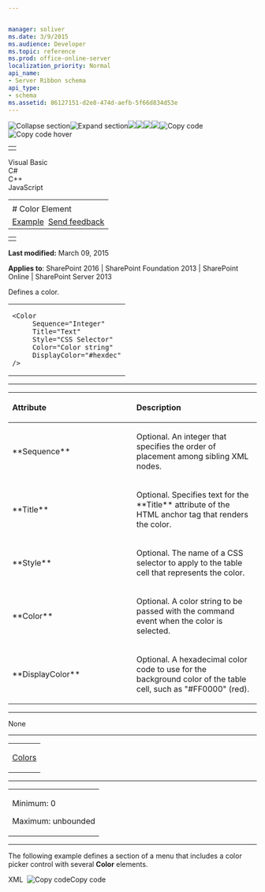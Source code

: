 ```yaml
---


manager: soliver
ms.date: 3/9/2015
ms.audience: Developer
ms.topic: reference
ms.prod: office-online-server
localization_priority: Normal
api_name:
- Server Ribbon schema
api_type:
- schema
ms.assetid: 86127151-d2e8-474d-aefb-5f66d834d53e
---
```


![Collapse
section](../icons/collapse_all.gif "Collapse section")![Expand
section](../icons/expand_all.gif "Expand section")![](../icons/collapse_all.gif)![](../icons/expand_all.gif)![](../icons/dropdown.gif)![](../icons/dropdownHover.gif)![Copy
code](../icons/copycode.gif "Copy code")![Copy code
hover](../icons/copycodeHighlight.gif "Copy code hover")
<table>
<tbody>
<tr class="odd">
<td align="left"></td>
</tr>
</tbody>
</table>

Visual Basic  
C\#  
C++  
JavaScript  

<table>
<tbody>
<tr class="odd">
<td align="left"><span id="runningHeaderText"></span></td>
</tr>
<tr class="even">
<td align="left"># Color Element</td>
</tr>
<tr class="odd">
<td align="left"><a href="#exampleToggle">Example</a>  <span id="headfeedbackarea" class="feedbackhead"><a href="javascript:SubmitFeedback(&#39;docthis@Microsoft.com&#39;,&#39;&#39;,&#39;&#39;,&#39;&#39;,&#39;1.0.18082.1225&#39;,&#39;%0\dThank%20you%20for%20your%20feedback.%20The%20developer%20writing%20teams%20use%20your%20feedback%20to%20improve%20documentation.%20While%20we%20are%20reviewing%20your%20feedback,%20we%20may%20send%20you%20e-mail%20to%20ask%20for%20clarification%20or%20feedback%20on%20a%20solution.%20We%20do%20not%20use%20your%20e-mail%20address%20for%20any%20other%20purpose%20and%20we%20delete%20it%20after%20we%20finish%20our%20review.%0\AFor%20further%20information%20about%20the%20privacy%20policies%20of%20Microsoft,%20please%20see%20http://privacy.microsoft.com/en-us/default.aspx.%0\A%0\d&#39;,&#39;Customer%20feedback&#39;);">Send feedback</a></span></td>
</tr>
</tbody>
</table>

<table>
<colgroup>
<col width="100%" />
</colgroup>
<tbody>
<tr class="odd">
<td align="left"></td>
</tr>
</tbody>
</table>

**Last modified:** March 09, 2015

**Applies to**: SharePoint 2016 | SharePoint Foundation 2013 |
SharePoint Online | SharePoint Server 2013

Defines a color.

<span codelanguage="other"></span>
<table>
<colgroup>
<col width="100%" />
</colgroup>
<tbody>
<tr class="odd">
<td align="left"><pre><code>&lt;Color
     Sequence=&quot;Integer&quot;
     Title=&quot;Text&quot;
     Style=&quot;CSS Selector&quot;
     Color=&quot;Color string&quot;
     DisplayColor=&quot;#hexdec&quot;
/&gt;</code></pre></td>
</tr>
</tbody>
</table>


-----------------------------------------------------------------------------------------------------------------------------------------------------------------------------------------------

<table>
<colgroup>
<col width="50%" />
<col width="50%" />
</colgroup>
<thead>
<tr class="header">
<th align="left"><p>Attribute</p></th>
<th align="left"><p>Description</p></th>
</tr>
</thead>
<tbody>
<tr class="odd">
<td align="left"><p>**Sequence**</p></td>
<td align="left"><p>Optional. An integer that specifies the order of placement among sibling XML nodes.</p></td>
</tr>
<tr class="even">
<td align="left"><p>**Title**</p></td>
<td align="left"><p>Optional. Specifies text for the **Title** attribute of the HTML anchor tag that renders the color.</p></td>
</tr>
<tr class="odd">
<td align="left"><p>**Style**</p></td>
<td align="left"><p>Optional. The name of a CSS selector to apply to the table cell that represents the color.</p></td>
</tr>
<tr class="even">
<td align="left"><p>**Color**</p></td>
<td align="left"><p>Optional. A color string to be passed with the command event when the color is selected.</p></td>
</tr>
<tr class="odd">
<td align="left"><p>**DisplayColor**</p></td>
<td align="left"><p>Optional. A hexadecimal color code to use for the background color of the table cell, such as &quot;#FF0000&quot; (red).</p></td>
</tr>
</tbody>
</table>


---------------------------------------------------------------------------------------------------------------------------------------------------------------------------------------------------

None


----------------------------------------------------------------------------------------------------------------------------------------------------------------------------------------------------

<table>
<colgroup>
<col width="100%" />
</colgroup>
<tbody>
<tr class="odd">
<td align="left"><p><a href="colors-element.htm">Colors</a></p></td>
</tr>
</tbody>
</table>


------------------------------------------------------------------------------------------------------------------------------------------------------------------------------------------------

<table>
<colgroup>
<col width="100%" />
</colgroup>
<tbody>
<tr class="odd">
<td align="left"><p>Minimum: 0</p>
<p>Maximum: unbounded</p></td>
</tr>
</tbody>
</table>


------------------------------------------------------------------------------------------------------------------------------------------------------------------------------------------

The following example defines a section of a menu that includes a color
picker control with several **Color** elements.

<span codelanguage="xmlLang"></span>
XML 
<span class="copyCode" onclick="CopyCode(this)"
onkeypress="CopyCode_CheckKey(this, event)"
onmouseover="ChangeCopyCodeIcon(this)"
onmouseout="ChangeCopyCodeIcon(this)" tabindex="0">![Copy
code](../icons/copycode.gif "Copy code")Copy code</span>
    <MenuSection
        Id="fontColor"
        Title="Standard Colors">
        <Controls Id="Font.Color.Menu.Controls">
            <ColorPicker
                Id="fontColor"
                Command="FontColor">
                <Colors>
                    <Color Color="0000C0" Title="Dark Red" DisplayColor="#C00000"/>
                    <Color Color="0000FF" Title="Red" DisplayColor="#FF0000" />
                    <Color Color="00C0FF" Title="Orange" DisplayColor="#FFC000"/>
                    <Color Color="00FFFF" Title="Yellow" DisplayColor="#FFFF00" />
                    <Color Color="50D092" Title="Light Green" DisplayColor="#92D050"/>
                    <Color Color="50B000" Title="Dark Green" DisplayColor="#00B050"/>
                    <Color Color="F0B000" Title="Light Blue" DisplayColor="#00B0F0"/>
                    <Color Color="C07000" Title="Blue" DisplayColor="#0070C0"/>
                    <Color Color="602000" Title="Dark Blue" DisplayColor="#002060" />
                    <Color Color="A03070" Title="Purple" DisplayColor="#7030A0"/>
                </Colors>
            </ColorPicker>
        </Controls>
    </MenuSection>








